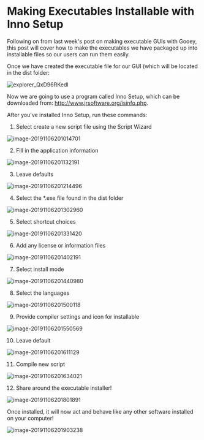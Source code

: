 # Making Executables Installable with Inno Setup

Following on from last week's post on making executable GUIs with Gooey, this post will cover how to make the executables we have packaged up into installable files so our users can run them easily.

Once we have created the executable file for our GUI (which will be located in the dist folder:

![explorer_QxD96RKedI](..\img\guis-with-gooey-and-pyinstalller\explorer_QxD96RKedI.png)

Now we are going to use a program called Inno Setup, which can be downloaded from: http://www.jrsoftware.org/isinfo.php.

After you've installed Inno Setup, run these commands:

1) Select create a new script file using the Script Wizard

![image-20191106201014701](\img\making-executables-installable-with-inno-setup\Compil32_TgilJK2vqP.png)

2) Fill in the application information

![image-20191106201132191](\img\making-executables-installable-with-inno-setup\Compil32_KsdsIOEesc.png)

3) Leave defaults

![image-20191106201214496](\img\making-executables-installable-with-inno-setup\Compil32_8fAHgN6kKH.png)

4) Select the *.exe file found in the dist folder

![image-20191106201302960](\img\making-executables-installable-with-inno-setup\Compil32_udpcR1NePw.png)

5) Select shortcut choices

![image-20191106201331420](\img\making-executables-installable-with-inno-setup\Compil32_vDorhKhm29.png)

6) Add any license or information files

![image-20191106201402191](\img\making-executables-installable-with-inno-setup\Compil32_IkMbLdkdaw.png)

7) Select install mode

![image-20191106201440980](\img\making-executables-installable-with-inno-setup\Compil32_dSZd7YfJh8.png)

8) Select the languages

![image-20191106201500118](\img\making-executables-installable-with-inno-setup\Compil32_JYDCWS5x0g.png)

9) Provide compiler settings and icon for installable

![image-20191106201550569](\img\making-executables-installable-with-inno-setup\Compil32_tdbxJXiWgd.png)

10) Leave default

![image-20191106201611129](\img\making-executables-installable-with-inno-setup\Compil32_DUt3rPuZar.png)

11) Compile new script

![image-20191106201634021](\img\making-executables-installable-with-inno-setup\Compil32_8RBmOJvXus.png)

12) Share around the executable installer!

![image-20191106201801891](\img\making-executables-installable-with-inno-setup\explorer_d4QCQTi5sE.png)

Once installed, it will now act and behave like any other software installed on your computer!

![image-20191106201903238](\img\making-executables-installable-with-inno-setup\main_W1DbyAXofL.png)
